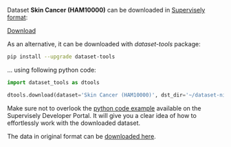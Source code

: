 Dataset **Skin Cancer (HAM10000)** can be downloaded in [Supervisely format](https://developer.supervisely.com/api-references/supervisely-annotation-json-format):

 [Download](https://assets.supervisely.com/supervisely-supervisely-assets-public/teams_storage/y/v/41/ToZVBzMrx60JGRcRjTkubXpMzBsH157i6KqMlmoKdlMhNfPjuDJQ9TieNtBhmxTN1VOEyKjVk0I2D29jJvd7LPW5JXWLCQvtM1kwqwq9XTyLST4CpwxmuvumtuC2.tar)

As an alternative, it can be downloaded with *dataset-tools* package:
``` bash
pip install --upgrade dataset-tools
```

... using following python code:
``` python
import dataset_tools as dtools

dtools.download(dataset='Skin Cancer (HAM10000)', dst_dir='~/dataset-ninja/')
```
Make sure not to overlook the [python code example](https://developer.supervisely.com/getting-started/python-sdk-tutorials/iterate-over-a-local-project) available on the Supervisely Developer Portal. It will give you a clear idea of how to effortlessly work with the downloaded dataset.

The data in original format can be [downloaded here](https://www.kaggle.com/datasets/surajghuwalewala/ham1000-segmentation-and-classification/download?datasetVersionNumber=2).